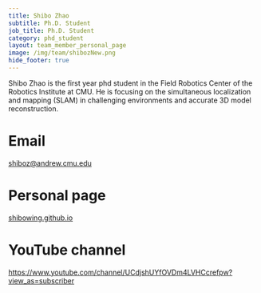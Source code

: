```yaml
---
title: Shibo Zhao
subtitle: Ph.D. Student
job_title: Ph.D. Student
category: phd_student
layout: team_member_personal_page
image: /img/team/shibozNew.png
hide_footer: true
---
```


Shibo Zhao is the first year phd student in the Field Robotics Center of the Robotics Institute at CMU. 
He is focusing on the simultaneous localization and mapping (SLAM) in challenging environments and accurate 3D model reconstruction.

# Email #
shiboz@andrew.cmu.edu

# Personal page #
<a href="https://shibowing.github.io" target="_blank">shibowing.github.io</a>

# YouTube channel #
<a href="https://www.youtube.com/channel/UCdjshUYfOVDm4LVHCcrefpw?view_as=subscriber" target="_blank">https://www.youtube.com/channel/UCdjshUYfOVDm4LVHCcrefpw?view_as=subscriber</a> 
